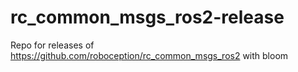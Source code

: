 # rc_common_msgs_ros2-release
Repo for releases of https://github.com/roboception/rc_common_msgs_ros2 with bloom 
